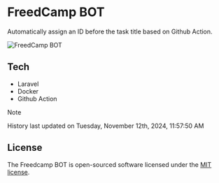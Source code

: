 # FreedCamp BOT

Automatically assign an ID before the task title based on Github Action.

![FreedCamp BOT](https://repository-images.githubusercontent.com/737932867/7d34798b-2680-471c-b089-a78a718d3d6a)

## Tech

- Laravel
- Docker
- Github Action

> [!NOTE]  
> History last updated on Tuesday, November 12th, 2024, 11:57:50 AM

## License

The Freedcamp BOT is open-sourced software licensed under the [MIT license](https://opensource.org/licenses/MIT).
